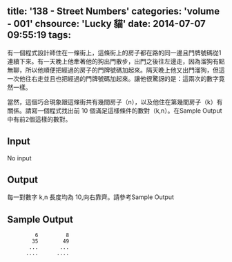 title: '138 - Street Numbers'
categories: 'volume - 001'
chsource: 'Lucky 貓'
date: 2014-07-07 09:55:19
tags:
---

有一個程式設計師住在一條街上，這條街上的房子都在路的同一邊且門牌號碼從1連續下來。有一天晚上他牽著他的狗出門散步，出門之後往左邊走，因為溜狗有點無聊，所以他順便把經過的房子的門牌號碼加起來。隔天晚上他又出門溜狗，但這一次他往右走並且也把經過的門牌號碼加起來。讓他很驚訝的是：這兩次的數字竟然一樣。

當然，這個巧合現象跟這條街共有幾間房子（n），以及他住在第幾間房子（k）有關係。請寫一個程式找出前 10 個滿足這樣條件的數對（k,n）。在Sample Output中有前2個這樣的數對。

## Input ##

No input

## Output ##

每一對數字 k,n 長度均為 10,向右靠齊。請參考Sample Output

## Sample Output ##

	         6         8
	        35        49
	       ...       ...
	      ....      ....